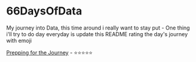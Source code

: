 # 66DaysOfData

My journey into Data, this time around i really want to stay put - One thing i'll try to do day everyday is update this README rating the day's journey with emoji 


[Prepping for the Journey](docs/data_prepup.md)   -  ⭐⭐⭐⭐⭐